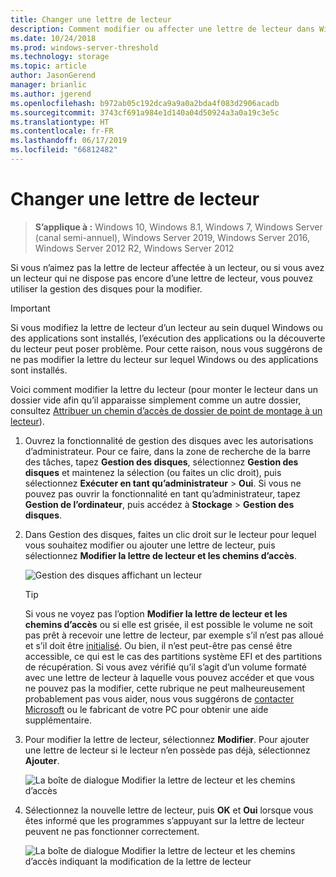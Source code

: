 ```yaml
---
title: Changer une lettre de lecteur
description: Comment modifier ou affecter une lettre de lecteur dans Windows à l’aide de la gestion des disques.
ms.date: 10/24/2018
ms.prod: windows-server-threshold
ms.technology: storage
ms.topic: article
author: JasonGerend
manager: brianlic
ms.author: jgerend
ms.openlocfilehash: b972ab05c192dca9a9a0a2bda4f083d2906acadb
ms.sourcegitcommit: 3743cf691a984e1d140a04d50924a3a0a19c3e5c
ms.translationtype: HT
ms.contentlocale: fr-FR
ms.lasthandoff: 06/17/2019
ms.locfileid: "66812482"
---
```

# <a name="change-a-drive-letter"></a>Changer une lettre de lecteur

> **S’applique à :** Windows 10, Windows 8.1, Windows 7, Windows Server (canal semi-annuel), Windows Server 2019, Windows Server 2016, Windows Server 2012 R2, Windows Server 2012

Si vous n’aimez pas la lettre de lecteur affectée à un lecteur, ou si vous avez un lecteur qui ne dispose pas encore d’une lettre de lecteur, vous pouvez utiliser la gestion des disques pour la modifier.

> [!IMPORTANT]
> Si vous modifiez la lettre de lecteur d’un lecteur au sein duquel Windows ou des applications sont installés, l’exécution des applications ou la découverte du lecteur peut poser problème. Pour cette raison, nous vous suggérons de ne pas modifier la lettre du lecteur sur lequel Windows ou des applications sont installés.

Voici comment modifier la lettre du lecteur (pour monter le lecteur dans un dossier vide afin qu’il apparaisse simplement comme un autre dossier, consultez [Attribuer un chemin d’accès de dossier de point de montage à un lecteur](assign-a-mount-point-folder-path-to-a-drive.md)).

1. Ouvrez la fonctionnalité de gestion des disques avec les autorisations d’administrateur. 
    Pour ce faire, dans la zone de recherche de la barre des tâches, tapez **Gestion des disques**, sélectionnez **Gestion des disques** et maintenez la sélection (ou faites un clic droit), puis sélectionnez **Exécuter en tant qu’administrateur** > **Oui**. Si vous ne pouvez pas ouvrir la fonctionnalité en tant qu’administrateur, tapez **Gestion de l’ordinateur**, puis accédez à **Stockage** > **Gestion des disques**.
1. Dans Gestion des disques, faites un clic droit sur le lecteur pour lequel vous souhaitez modifier ou ajouter une lettre de lecteur, puis sélectionnez **Modifier la lettre de lecteur et les chemins d’accès**.

    ![Gestion des disques affichant un lecteur](media/change-drive-letter.png)
    > [!TIP]
    > Si vous ne voyez pas l’option **Modifier la lettre de lecteur et les chemins d’accès** ou si elle est grisée, il est possible le volume ne soit pas prêt à recevoir une lettre de lecteur, par exemple s’il n’est pas alloué et s’il doit être [initialisé](initialize-new-disks.md). Ou bien, il n’est peut-être pas censé être accessible, ce qui est le cas des partitions système EFI et des partitions de récupération. Si vous avez vérifié qu’il s’agit d’un volume formaté avec une lettre de lecteur à laquelle vous pouvez accéder et que vous ne pouvez pas la modifier, cette rubrique ne peut malheureusement probablement pas vous aider, nous vous suggérons de [contacter Microsoft](https://support.microsoft.com/contactus/) ou le fabricant de votre PC pour obtenir une aide supplémentaire.

1. Pour modifier la lettre de lecteur, sélectionnez **Modifier**. Pour ajouter une lettre de lecteur si le lecteur n’en possède pas déjà, sélectionnez **Ajouter**.

    ![La boîte de dialogue Modifier la lettre de lecteur et les chemins d’accès](media/change-drive-letter2.png)
1. Sélectionnez la nouvelle lettre de lecteur, puis **OK** et **Oui** lorsque vous êtes informé que les programmes s’appuyant sur la lettre de lecteur peuvent ne pas fonctionner correctement.

    ![La boîte de dialogue Modifier la lettre de lecteur et les chemins d’accès indiquant la modification de la lettre de lecteur](media/change-drive-letter3.png)